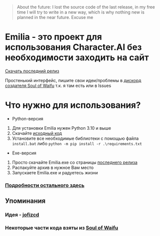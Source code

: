 > About the future:
> I lost the source code of the last release, in my free time I will try to write in a new
> way, which is why nothing new is planned in the near future.
> Excuse me

# Emilia - это проект для использования Character.AI без необходимости заходить на сайт
[Скачать последний релиз](https://github.com/Kajitsy/Emilia/releases/latest)

Простенький интерфейс, пишите свои идеи/проблемы в [дискорд создателя Soul of Waifu](https://discord.gg/6UvYzBKCZK) т.к. я там есть или в Issues 

# Что нужно для использования?
- Python-версия
1. Для установки Emilia нужен Python 3.10 и выше
2. Скачайте [исходный код](https://github.com/Kajitsy/Emilia/archive/refs/heads/emilia.zip)
3. Установите все необходимые библиотеки с помощью файла `install.bat` либо `python -m pip install -r .\requirements.txt`
- Exe-версия
1. Просто скачайте Emilia.exe со страницы [последнего релиза](https://github.com/Kajitsy/Emilia/releases/latest)
2. Распакуйте архив в нужное Вам место
3. Запускаете Emilia.exe и радуетесь жизни

### [Подробности остального здесь](https://github.com/Kajitsy/Emilia/wiki/%D0%A3%D1%81%D1%82%D0%B0%D0%BD%D0%BE%D0%B2%D0%BA%D0%B0)

## Упоминания
### Идея - [jofizcd](https://github.com/jofizcd)
### Некоторые части кода взяты из [Soul of Waifu](https://github.com/jofizcd/Soul-of-Waifu)
